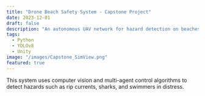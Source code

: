 ```yaml
---
title: "Drone Beach Safety System - Capstone Project"
date: 2023-12-01
draft: false
description: "An autonomous UAV network for hazard detection on beaches."
tags:
  - Python
  - YOLOv8
  - Unity
image: "/images/Capstone_SimView.png"
featured: true
---
```


This system uses computer vision and multi-agent control algorithms to detect hazards such as rip currents, sharks, and swimmers in distress.